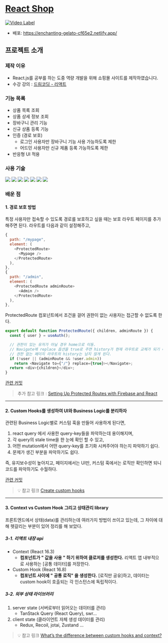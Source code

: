 # [React Shop](https://enchanting-gelato-cf65e2.netlify.app/)

[![Video Label](http://img.youtube.com/vi/Tu89BtpEvnM/0.jpg)](https://youtu.be/Tu89BtpEvnM)

- 배포: https://enchanting-gelato-cf65e2.netlify.app/

## 프로젝트 소개

### 제작 이유

- React.js를 공부를 하는 도중 역량 개발을 위해 쇼핑몰 사이트를 제작하였습니다.
- 수강 강의 : [드림코딩 - 리액트](https://academy.dream-coding.com/courses/react)

### 기능 목록

- 상품 목록 조회
- 상품 상세 정보 조회
- 장바구니 관리 기능
- 신규 상품 등록 기능
- 인증 (경로 보호)
  - 로그인 사용자만 장바구니 기능 사용 가능하도록 제한
  - 어드민 사용자만 신규 제품 등록 가능하도록 제한
- 반응형 UI 적용

### 사용 기술

<p>
  <img src="https://img.shields.io/badge/react-61DAFB?style=flat&logo=react&logoColor=white"/>
  <img src="https://img.shields.io/badge/javascript-F7DF1E?style=flat&logo=javascript&logoColor=white"/>
  <img src="https://img.shields.io/badge/tailwindCss-06B6D4?style=flat&logo=tailwindcss&logoColor=white"/>
  <img src="https://img.shields.io/badge/React_Router-CA4245?style=flat&logo=reactrouter&logoColor=white"/>
  <img src="https://img.shields.io/badge/React_Query-FF4154?style=flat&logo=reactquery&logoColor=white"/>
  <img src="https://img.shields.io/badge/firebase-FFCA28?style=flat&logo=firebase&logoColor=white"/>
  <img src="https://img.shields.io/badge/Cloudinary-3448C5?style=flat&logo=Cloudinary&logoColor=white"/>
</p>

### 배운 점

#### 1. 경로 보호 방법

특정 사용자만 접속할 수 있도록 경로를 보호하고 싶을 때는 보호 라우트 페이지를 추가해주면 된다.
라우트를 다음과 같이 설정해주고,

```javascript
{
  path: "/mypage",
  element: (
    <ProtectedRoute>
      <Mypage />
    </ProtectedRoute>
  ),
},
{
  path: "/admin",
  element: (
    <ProtectedRoute adminRoute>
      <Admin />
    </ProtectedRoute>
  ),
},
```

ProtectedRoute 컴포넌트에서 조건을 걸어 권한이 없는 사용자는 접근할 수 없도록 한다.

```javascript
export default function ProtectedRoute({ children, adminRoute }) {
  const { user } = useAuth();

  // 권한이 있는 유저가 아닐 경우 home으로 이동.
  // Navigate에 replace 옵션을 true로 주면 history가 현재 라우트로 교체가 되기 때문에,
  // 권한 없는 페이지 라우트의 history는 남지 않게 된다.
  if (!user || (adminRoute && !user.admin))
    return <Navigate to={"/"} replace={true}></Navigate>;
  return <div>{children}</div>;
}
```

[관련 커밋](https://github.com/ssj5037/react-shop/commit/c588ba66657b3dfb4597b137ec0e4580328c60b5)

> 추가 참고 링크 : [Setting Up Protected Routes with Firebase and React](https://berkekaragoz.com/p/protected-routes-with-firebase-and-react)

---

#### 2. Custom Hooks를 생성하여 UI와 Business Logic를 분리하자

관련된 Business Logic별로 커스텀 훅을 만들어 사용하게 된다면,

1. react query 에서 사용한 query-key들을 파악하는데 용이해지며,
2. 각 query의 stale time을 한 눈에 확인 할 수 있고,
3. 어떤 mutation에서 어떤 query-key를 초기화 시켜주어야 하는지 파악하기 쉽다.
4. 문제가 생긴 부분을 파악하기도 쉽다.

즉, 유지보수성이 높아지고, 페이지에서는 UI만, 커스텀 훅에서는 로직만 확인하면 되니 코드를 파악하기도 수월하다.

[관련 커밋](https://github.com/ssj5037/react-shop/commit/56ff1b5f54c826b346fbbcd28c5adde20b98a9c9)

> 💡 참고 링크
> [Create custom hooks](https://tkdodo.eu/blog/practical-react-query#create-custom-hooks)

---

#### 3. Context vs Custom Hook 그리고 상태관리 library

프론트엔드에서 상태(data)를 관리하는데 여러가지 방법이 쓰이고 있는데,
그 차이에 대해 헷갈리는 부분이 있어 정리를 해 보았다.

##### 3-1. 리액트 내장 api

- Context (React 16.3)
  - **컴포넌트가 " 값을 사용 " 하기 위하여 클로저를 생성한다.**
    리액트 앱 내부적으로 사용하는 [공통 데이터]를 저장한다.
- Custom Hook (React 16.8)
  - **컴포넌트 사이에 " 공통 로직" 을 생성한다.**
    [로직만 공유]하고, 데이터는 custom hook이 호출되는 각 인스턴스에 독립적이다.

##### 3-2. 외부 상태 라이브러리

1. server state (서버로부터 읽어오는 데이터를 관리)
   - TanStack Query (React Query), swr...
2. client state (클라이언트 자체 생성 데이터를 관리)
   - Redux, Recoil, jotai, Zustand ...

> 💡 참고 링크
> [What’s the difference between custom hooks and context?](https://www.reddit.com/r/reactjs/comments/w3eocf/whats_the_difference_between_custom_hooks_and/)

